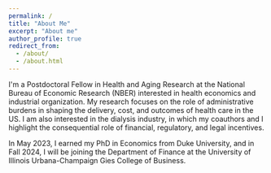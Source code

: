 ```yaml
---
permalink: /
title: "About Me"
excerpt: "About me"
author_profile: true
redirect_from: 
  - /about/
  - /about.html
---
```


I'm a Postdoctoral Fellow in Health and Aging Research at the National Bureau of Economic Research (NBER) interested in health economics and industrial organization. My research focuses on the role of administrative burdens in shaping the delivery, cost, and outcomes of health care in the US. I am also interested in the dialysis industry, in which my coauthors and I highlight the consequential role of financial, regulatory, and legal incentives.

In May 2023, I earned my PhD in Economics from Duke University, and in Fall 2024, I will be joining the Department of Finance at the University of Illinois Urbana-Champaign Gies College of Business.

